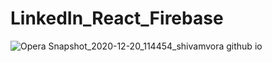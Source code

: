 # LinkedIn_React_Firebase

![Opera Snapshot_2020-12-20_114454_shivamvora github io](https://user-images.githubusercontent.com/59314521/102706764-aedcfa80-42ba-11eb-9f0b-16de67f13b5d.png)
